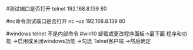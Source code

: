 
#测试端口是否打开
telnet 192.168.8.139 80

#nc命令测试端口是否打开
nc –uz 192.168.8.139 80


#windows telnet 不是内部命令
#win10 卸载或更改程序面板->最下面 程序和功能 ->启用或关闭windows功能 ->勾选 Telnet客户端 ->然后确定